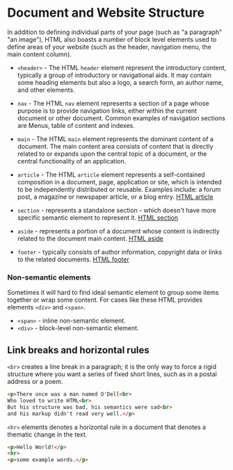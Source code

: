 Document and Website Structure
================
In addition to defining individual parts of your page (such as "a paragraph" "an image"), HTML also boasts a number
of block level elements used to define areas of your website (such as the header, navigation menu, the main content 
column).

* `<header>` - The HTML `header` element represent the introductory content, typically a group of introductory or 
navigational aids. It may contain some heading elements but also a logo, a search form, an author name, and other 
elements.

* `nav` - The HTML `nav` element represents a section of a page whose purpose is to provide navigation links, either 
within the current document or other document. Common examples of navigation sections are Menus, table of content and 
indexes.

* `main` - The HTML `main` element represents the dominant content of a document. The main content area consists of 
content that is directly related to or expands upon the central topic of a document, or the central functionality of an
application.

* `article` - The HTML `article` element represents a self-contained composition in a document, page, application or 
site, which is intended to be independently distributed or reusable. Examples include: a forum post, a magazine or 
newspaper article, or a blog entry. [HTML article](https://developer.mozilla.org/en-US/docs/Web/HTML/Element/article)

* `section` - represents a standalone section - which doesn't have more specific semantic element to represent it. 
[HTML section](https://developer.mozilla.org/en-US/docs/Web/HTML/Element/section)

* `aside` - represents a portion of a document whose content is indirectly related to the document main content. 
[HTML aside](https://developer.mozilla.org/en-US/docs/Web/HTML/Element/aside)

* `footer` - typically consists of author information, copyright data or links to the related documents. 
[HTML footer](https://developer.mozilla.org/en-US/docs/Web/HTML/Element/footer)

### Non-semantic elements
Sometimes it will hard to find ideal semantic element to group some items together or wrap some content. For cases like
these HTML provides elements `<div>` and `<span>`.

* `<span>` - inline non-semantic element.
* `<div>` - block-level non-semantic element.
 
## Link breaks and horizontal rules
`<br>` creates a line break in a paragraph; it is the only way to force a rigid structure where you want a series of 
fixed short lines, such as in a postal address or a poem.

```html
<p>There once was a man named O'Dell<br>
Who loved to write HTML<br>
But his structure was bad, his semantics were sad<br>
and his markup didn't read very well.</p>
```

`<hr>` elements denotes a horizontal rule in a document that denotes a thematic change in the text.

```html
<p>Hello World!</p>
<hr>
<p>some example words.</p>
```
